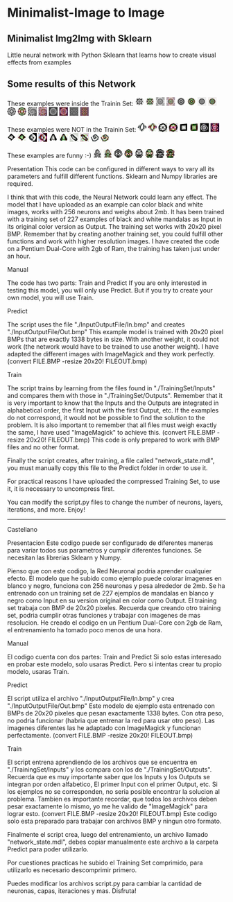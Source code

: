 # Minimalist-Image to Image


Minimalist Img2Img with Sklearn
--------------------------------
Little neural network with Python Sklearn that learns how to create visual effects from examples




Some results of this Network
----------------------------
These examples were inside the Trainin Set:
![alt text](https://github.com/ManuVege/Minimalist-Img2Img/blob/main/Minimalist%20Img2Img/Predict/InputOutputFile/a01In.bmp?raw=true)
![alt text](https://github.com/ManuVege/Minimalist-Img2Img/blob/main/Minimalist%20Img2Img/Predict/InputOutputFile/a01Out.bmp?raw=true)
![alt text](https://github.com/ManuVege/Minimalist-Img2Img/blob/main/Minimalist%20Img2Img/Predict/InputOutputFile/a02In.bmp?raw=true)
![alt text](https://github.com/ManuVege/Minimalist-Img2Img/blob/main/Minimalist%20Img2Img/Predict/InputOutputFile/a02Out.bmp?raw=true)
![alt text](https://github.com/ManuVege/Minimalist-Img2Img/blob/main/Minimalist%20Img2Img/Predict/InputOutputFile/a03In.bmp?raw=true)
![alt text](https://github.com/ManuVege/Minimalist-Img2Img/blob/main/Minimalist%20Img2Img/Predict/InputOutputFile/a03Out.bmp?raw=true)
![alt text](https://github.com/ManuVege/Minimalist-Img2Img/blob/main/Minimalist%20Img2Img/Predict/InputOutputFile/a04In.bmp?raw=true)
![alt text](https://github.com/ManuVege/Minimalist-Img2Img/blob/main/Minimalist%20Img2Img/Predict/InputOutputFile/a04Out.bmp?raw=true)
![alt text](https://github.com/ManuVege/Minimalist-Img2Img/blob/main/Minimalist%20Img2Img/Predict/InputOutputFile/a05In.bmp?raw=true)
![alt text](https://github.com/ManuVege/Minimalist-Img2Img/blob/main/Minimalist%20Img2Img/Predict/InputOutputFile/a05Out.bmp?raw=true)
![alt text](https://github.com/ManuVege/Minimalist-Img2Img/blob/main/Minimalist%20Img2Img/Predict/InputOutputFile/a06In.bmp?raw=true)
![alt text](https://github.com/ManuVege/Minimalist-Img2Img/blob/main/Minimalist%20Img2Img/Predict/InputOutputFile/a06Out.bmp?raw=true)
![alt text](https://github.com/ManuVege/Minimalist-Img2Img/blob/main/Minimalist%20Img2Img/Predict/InputOutputFile/a07In.bmp?raw=true)
![alt text](https://github.com/ManuVege/Minimalist-Img2Img/blob/main/Minimalist%20Img2Img/Predict/InputOutputFile/a07Out.bmp?raw=true)
![alt text](https://github.com/ManuVege/Minimalist-Img2Img/blob/main/Minimalist%20Img2Img/Predict/InputOutputFile/a08In.bmp?raw=true)
![alt text](https://github.com/ManuVege/Minimalist-Img2Img/blob/main/Minimalist%20Img2Img/Predict/InputOutputFile/a08Out.bmp?raw=true)


These examples were NOT in the Trainin Set:
![alt text](https://github.com/ManuVege/Minimalist-Img2Img/blob/main/Minimalist%20Img2Img/Predict/InputOutputFile/b01In.bmp?raw=true)
![alt text](https://github.com/ManuVege/Minimalist-Img2Img/blob/main/Minimalist%20Img2Img/Predict/InputOutputFile/b01Out.bmp?raw=true)
![alt text](https://github.com/ManuVege/Minimalist-Img2Img/blob/main/Minimalist%20Img2Img/Predict/InputOutputFile/b02In.bmp?raw=true)
![alt text](https://github.com/ManuVege/Minimalist-Img2Img/blob/main/Minimalist%20Img2Img/Predict/InputOutputFile/b02Out.bmp?raw=true)
![alt text](https://github.com/ManuVege/Minimalist-Img2Img/blob/main/Minimalist%20Img2Img/Predict/InputOutputFile/b03In.bmp?raw=true)
![alt text](https://github.com/ManuVege/Minimalist-Img2Img/blob/main/Minimalist%20Img2Img/Predict/InputOutputFile/b03Out.bmp?raw=true)
![alt text](https://github.com/ManuVege/Minimalist-Img2Img/blob/main/Minimalist%20Img2Img/Predict/InputOutputFile/b04In.bmp?raw=true)
![alt text](https://github.com/ManuVege/Minimalist-Img2Img/blob/main/Minimalist%20Img2Img/Predict/InputOutputFile/b04Out.bmp?raw=true)
![alt text](https://github.com/ManuVege/Minimalist-Img2Img/blob/main/Minimalist%20Img2Img/Predict/InputOutputFile/b05In.bmp?raw=true)
![alt text](https://github.com/ManuVege/Minimalist-Img2Img/blob/main/Minimalist%20Img2Img/Predict/InputOutputFile/b05Out.bmp?raw=true)
![alt text](https://github.com/ManuVege/Minimalist-Img2Img/blob/main/Minimalist%20Img2Img/Predict/InputOutputFile/b06In.bmp?raw=true)
![alt text](https://github.com/ManuVege/Minimalist-Img2Img/blob/main/Minimalist%20Img2Img/Predict/InputOutputFile/b06Out.bmp?raw=true)
![alt text](https://github.com/ManuVege/Minimalist-Img2Img/blob/main/Minimalist%20Img2Img/Predict/InputOutputFile/b07In.bmp?raw=true)
![alt text](https://github.com/ManuVege/Minimalist-Img2Img/blob/main/Minimalist%20Img2Img/Predict/InputOutputFile/b07Out.bmp?raw=true)
![alt text](https://github.com/ManuVege/Minimalist-Img2Img/blob/main/Minimalist%20Img2Img/Predict/InputOutputFile/b08In.bmp?raw=true)
![alt text](https://github.com/ManuVege/Minimalist-Img2Img/blob/main/Minimalist%20Img2Img/Predict/InputOutputFile/b08Out.bmp?raw=true)
![alt text](https://github.com/ManuVege/Minimalist-Img2Img/blob/main/Minimalist%20Img2Img/Predict/InputOutputFile/b09In.bmp?raw=true)
![alt text](https://github.com/ManuVege/Minimalist-Img2Img/blob/main/Minimalist%20Img2Img/Predict/InputOutputFile/b09Out.bmp?raw=true)


These examples are funny :-)
![alt text](https://github.com/ManuVege/Minimalist-Img2Img/blob/main/Minimalist%20Img2Img/Predict/InputOutputFile/c01In.bmp?raw=true)
![alt text](https://github.com/ManuVege/Minimalist-Img2Img/blob/main/Minimalist%20Img2Img/Predict/InputOutputFile/c01Out.bmp?raw=true)
![alt text](https://github.com/ManuVege/Minimalist-Img2Img/blob/main/Minimalist%20Img2Img/Predict/InputOutputFile/c02In.bmp?raw=true)
![alt text](https://github.com/ManuVege/Minimalist-Img2Img/blob/main/Minimalist%20Img2Img/Predict/InputOutputFile/c02Out.bmp?raw=true)
![alt text](https://github.com/ManuVege/Minimalist-Img2Img/blob/main/Minimalist%20Img2Img/Predict/InputOutputFile/c03In.bmp?raw=true)
![alt text](https://github.com/ManuVege/Minimalist-Img2Img/blob/main/Minimalist%20Img2Img/Predict/InputOutputFile/c03Out.bmp?raw=true)
![alt text](https://github.com/ManuVege/Minimalist-Img2Img/blob/main/Minimalist%20Img2Img/Predict/InputOutputFile/c04In.bmp?raw=true)
![alt text](https://github.com/ManuVege/Minimalist-Img2Img/blob/main/Minimalist%20Img2Img/Predict/InputOutputFile/c04Out.bmp?raw=true)






Presentation
This code can be configured in different ways to vary all its parameters and fulfill different functions.
Sklearn and Numpy libraries are required.


I think that with this code, the Neural Network could learn any effect.
The model that I have uploaded as an example can color black and white images, works with 256 neurons and weighs about 2mb.
It has been trained with a training set of 227 examples of black and white mandalas as Input in its original color version as Output.
The training set works with 20x20 pixel BMP.
Remember that by creating another training set, you could fulfill other functions and work with higher resolution images.
I have created the code on a Pentium Dual-Core with 2gb of Ram, the training has taken just under an hour.




Manual

The code has two parts: Train and Predict If you are only interested in testing this model, you will only use Predict.
But if you try to create your own model, you will use Train.


Predict

The script uses the file "./InputOutputFile/In.bmp" and creates "./InputOutputFile/Out.bmp"
This example model is trained with 20x20 pixel BMPs that are exactly 1338 bytes in size. With another weight, it could not work (the network would have to be trained to use another weight).
I have adapted the different images with ImageMagick and they work perfectly. (convert FILE.BMP -resize 20x20\! FILEOUT.bmp)


Train

The script trains by learning from the files found in "./TrainingSet/Inputs" and compares them with those in "./TrainingSet/Outputs".
Remember that it is very important to know that the Inputs and the Outputs are integrated in alphabetical order, the first Input with the first Output, etc. If the examples do not correspond, it would not be possible to find the solution to the problem.
It is also important to remember that all files must weigh exactly the same, I have used "ImageMagick" to achieve this. (convert FILE.BMP -resize 20x20\! FILEOUT.bmp)
This code is only prepared to work with BMP files and no other format.

Finally the script creates, after training, a file called "network_state.mdl", you must manually copy this file to the Predict folder in order to use it.

For practical reasons I have uploaded the compressed Training Set, to use it, it is necessary to uncompress first.

You can modify the script.py files to change the number of neurons, layers, iterations, and more.
Enjoy!



---------------------------------
Castellano

Presentacion
Este codigo puede ser configurado de diferentes maneras para variar todos sus parametros y cumplir diferentes funciones.
Se necesitan las librerias Sklearn y Numpy.


Pienso que con este codigo, la Red Neuronal podria aprender cualquier efecto.
El modelo que he subido como ejemplo puede colorar imagenes en blanco y negro, funciona con 256 neuronas y pesa alrededor de 2mb.
Se ha entrenado con un training set de 227 ejemplos de mandalas en blanco y negro como Input en su version original en color como Output.
El training set trabaja con BMP de 20x20 pixeles.
Recuerda que creando otro training set, podria cumplir otras funciones y trabajar con imagenes de mas resolucion.
He creado el codigo en un Pentium Dual-Core con 2gb de Ram, el entrenamiento ha tomado poco menos de una hora.




Manual

El codigo cuenta con dos partes: Train and Predict Si solo estas interesado en probar este modelo, solo usaras Predict.
Pero si intentas crear tu propio modelo, usaras Train.


Predict

El script utiliza el archivo "./InputOutputFile/In.bmp" y crea "./InputOutputFile/Out.bmp"
Este modelo de ejemplo esta entrenado con BMPs de 20x20 pixeles que pesan exactamente 1338 bytes. Con otra peso, no podria funcionar (habria que entrenar la red para usar otro peso).
Las imagenes diferentes las he adaptado con ImageMagick y funcionan perfectamente. (convert FILE.BMP -resize 20x20\! FILEOUT.bmp)


Train

El script entrena aprendiendo de los archivos que se encuentra en "./TrainingSet/Inputs" y los compara con los de "./TrainingSet/Outputs".
Recuerda que es muy importante saber que los Inputs y los Outputs se integran por orden alfabetico, El primer Input con el primer Output, etc. Si los ejemplos no se corresponden, no seria posible encontrar la solucion al problema.
Tambien es importante recordar, que todos los archivos deben pesar exactamente lo mismo, yo me he valido de "ImageMagick" para lograr esto. (convert FILE.BMP -resize 20x20\! FILEOUT.bmp)
Este codigo solo esta preparado para trabajar con archivos BMP y ningun otro formato.

Finalmente el script crea, luego del entrenamiento, un archivo llamado "network_state.mdl", debes copiar manualmente este archivo a la carpeta Predict para poder utilizarlo.

Por cuestiones practicas he subido el Training Set comprimido, para utilizarlo es necesario descomprimir primero.

Puedes modificar los archivos script.py para cambiar la cantidad de neuronas, capas, iteraciones y mas.
Disfruta!

